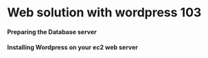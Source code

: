 # Web solution with wordpress 103


#### Preparing the Database server

#### Installing Wordpress on your ec2 web server

